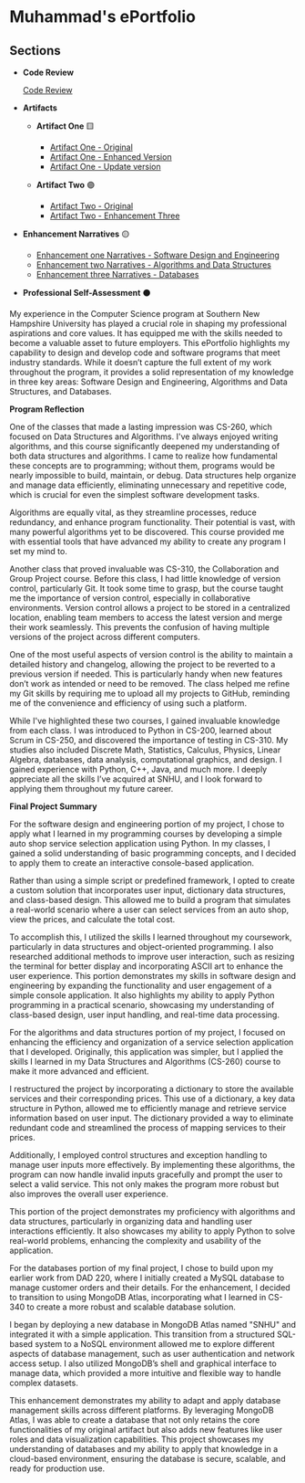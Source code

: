 # Muhammad's ePortfolio

## Sections

- **Code Review**

   [Code Review](https://github.com/tcornell95/tcornell95.github.io/tree/main/Code%20Review)
- **Artifacts**
  - **Artifact One** 🟨
    - [Artifact One - Original](https://github.com/mkhizer33/Muhammad-s-Portfolio/blob/main/Software%20Design%20and%20Engineering/OriginalAutoService.txt)
    - [Artifact One - Enhanced Version](https://github.com/mkhizer33/Muhammad-s-Portfolio/blob/main/Software%20Design%20and%20Engineering/EnhancedAutoService.py)
    - [Artifact One - Update version](https://github.com/mkhizer33/Muhammad-s-Portfolio/blob/main/Software%20Design%20and%20Engineering/updatedEnhancedAutoService)
  
  - **Artifact Two** 🟣
    - [Artifact Two - Original](https://github.com/mkhizer33/Muhammad-s-Portfolio/blob/main/Databases/Original%20Database%20Artifact.docx)
    - [Artifact Two - Enhancement Three](https://github.com/mkhizer33/Muhammad-s-Portfolio/blob/main/Databases/Enhanced%20Database%20Artifact.docx)
       
- **Enhancement Narratives** 🟡
  - [Enhancement one Narratives - Software Design and Engineering](https://github.com/mkhizer33/Muhammad-s-Portfolio/blob/main/Software%20Design%20and%20Engineering/3-2%20Milestone%20Two%20Enhancement%20One%20Software%20Design%20and%20Engineering.docx)
  - [Enhancement two Narratives - Algorithms and Data Structures](https://github.com/mkhizer33/Muhammad-s-Portfolio/blob/main/Algorithms%20and%20Data%20Structures/4-2%20Milestone%20Three%20Enhancement%20Two%20Algorithms%20and%20Data%20Structure.docx)
  - [Enhancement three Narratives - Databases](https://github.com/mkhizer33/Muhammad-s-Portfolio/blob/main/Databases/5-2%20Milestone%20Four%20Enhancement%20Three%20Databases.docx)

- **Professional Self-Assessment** ⚫

My experience in the Computer Science program at Southern New Hampshire University has played a crucial role in shaping my professional aspirations and core values. It has equipped me with the skills needed to become a valuable asset to future employers. This ePortfolio highlights my capability to design and develop code and software programs that meet industry standards. While it doesn’t capture the full extent of my work throughout the program, it provides a solid representation of my knowledge in three key areas: Software Design and Engineering, Algorithms and Data Structures, and Databases.

**Program Reflection**

One of the classes that made a lasting impression was CS-260, which focused on Data Structures and Algorithms. I've always enjoyed writing algorithms, and this course significantly deepened my understanding of both data structures and algorithms. I came to realize how fundamental these concepts are to programming; without them, programs would be nearly impossible to build, maintain, or debug. Data structures help organize and manage data efficiently, eliminating unnecessary and repetitive code, which is crucial for even the simplest software development tasks.

Algorithms are equally vital, as they streamline processes, reduce redundancy, and enhance program functionality. Their potential is vast, with many powerful algorithms yet to be discovered. This course provided me with essential tools that have advanced my ability to create any program I set my mind to.

Another class that proved invaluable was CS-310, the Collaboration and Group Project course. Before this class, I had little knowledge of version control, particularly Git. It took some time to grasp, but the course taught me the importance of version control, especially in collaborative environments. Version control allows a project to be stored in a centralized location, enabling team members to access the latest version and merge their work seamlessly. This prevents the confusion of having multiple versions of the project across different computers.

One of the most useful aspects of version control is the ability to maintain a detailed history and changelog, allowing the project to be reverted to a previous version if needed. This is particularly handy when new features don’t work as intended or need to be removed. The class helped me refine my Git skills by requiring me to upload all my projects to GitHub, reminding me of the convenience and efficiency of using such a platform.

While I've highlighted these two courses, I gained invaluable knowledge from each class. I was introduced to Python in CS-200, learned about Scrum in CS-250, and discovered the importance of testing in CS-310. My studies also included Discrete Math, Statistics, Calculus, Physics, Linear Algebra, databases, data analysis, computational graphics, and design. I gained experience with Python, C++, Java, and much more. I deeply appreciate all the skills I’ve acquired at SNHU, and I look forward to applying them throughout my future career.

**Final Project Summary**

For the software design and engineering portion of my project, I chose to apply what I learned in my programming courses by developing a simple auto shop service selection application using Python. In my classes, I gained a solid understanding of basic programming concepts, and I decided to apply them to create an interactive console-based application.

Rather than using a simple script or predefined framework, I opted to create a custom solution that incorporates user input, dictionary data structures, and class-based design. This allowed me to build a program that simulates a real-world scenario where a user can select services from an auto shop, view the prices, and calculate the total cost.

To accomplish this, I utilized the skills I learned throughout my coursework, particularly in data structures and object-oriented programming. I also researched additional methods to improve user interaction, such as resizing the terminal for better display and incorporating ASCII art to enhance the user experience. This portion demonstrates my skills in software design and engineering by expanding the functionality and user engagement of a simple console application. It also highlights my ability to apply Python programming in a practical scenario, showcasing my understanding of class-based design, user input handling, and real-time data processing.

For the algorithms and data structures portion of my project, I focused on enhancing the efficiency and organization of a service selection application that I developed. Originally, this application was simpler, but I applied the skills I learned in my Data Structures and Algorithms (CS-260) course to make it more advanced and efficient.

I restructured the project by incorporating a dictionary to store the available services and their corresponding prices. This use of a dictionary, a key data structure in Python, allowed me to efficiently manage and retrieve service information based on user input. The dictionary provided a way to eliminate redundant code and streamlined the process of mapping services to their prices.

Additionally, I employed control structures and exception handling to manage user inputs more effectively. By implementing these algorithms, the program can now handle invalid inputs gracefully and prompt the user to select a valid service. This not only makes the program more robust but also improves the overall user experience.

This portion of the project demonstrates my proficiency with algorithms and data structures, particularly in organizing data and handling user interactions efficiently. It also showcases my ability to apply Python to solve real-world problems, enhancing the complexity and usability of the application.

For the databases portion of my final project, I chose to build upon my earlier work from DAD 220, where I initially created a MySQL database to manage customer orders and their details. For the enhancement, I decided to transition to using MongoDB Atlas, incorporating what I learned in CS-340 to create a more robust and scalable database solution.

I began by deploying a new database in MongoDB Atlas named "SNHU" and integrated it with a simple application. This transition from a structured SQL-based system to a NoSQL environment allowed me to explore different aspects of database management, such as user authentication and network access setup. I also utilized MongoDB’s shell and graphical interface to manage data, which provided a more intuitive and flexible way to handle complex datasets.

This enhancement demonstrates my ability to adapt and apply database management skills across different platforms. By leveraging MongoDB Atlas, I was able to create a database that not only retains the core functionalities of my original artifact but also adds new features like user roles and data visualization capabilities. This project showcases my understanding of databases and my ability to apply that knowledge in a cloud-based environment, ensuring the database is secure, scalable, and ready for production use.
